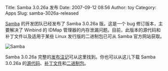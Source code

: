 Title: Samba 3.0.26a 发布
Date: 2007-09-12 08:56
Author: toy
Category: Apps
Slug: samba-3026a-released

[Samba](http://www.samba.org/) 的开发团队已经发布了 Samba 3.0.26a
版。这是一个 bug 修订版本，主要解决了 Winbind 的 IDMap
管理器的内存泄漏问题。目前，此版本的源代码和补丁文件以及适用于某些 Linux
发行版的二进制包已可从 Samba 官方网站获取。

![Samba](http://i.linuxtoy.org/i/2007/05/samba-logo.png)

Samba 3.0.26a
完整的[发布注记](http://www.samba.org/samba/history/samba-3.0.26a.html)可从这里找到。你也可以从这儿下载
Samba 3.0.26a
的[源代码](http://www.samba.org/samba/ftp/samba-3.0.26a.tar.gz)、[补丁文件](http://www.samba.org/samba/ftp/patches/)和[二进制包](http://www.samba.org/samba/ftp/Binary_Packages/)。
